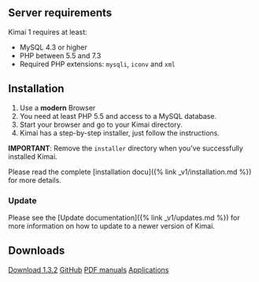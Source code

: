 
## Server requirements

Kimai 1 requires at least:

- MySQL 4.3 or higher
- PHP between 5.5 and 7.3
- Required PHP extensions: `mysqli`, `iconv` and `xml`

## Installation

1. Use a **modern** Browser
2. You need at least PHP 5.5 and access to a MySQL database.
3. Start your browser and go to your Kimai directory.
4. Kimai has a step-by-step installer, just follow the instructions.

**IMPORTANT**: Remove the `installer` directory when you’ve successfully installed Kimai.

Please read the complete [installation docu]({% link _v1/installation.md %}) for more details.

### Update

Please see the [Update documentation]({% link _v1/updates.md %}) for more information on how to update to a newer version of Kimai.

## Downloads

<a href="{{ site.kimai_v1_repo }}/releases/download/v1.3.2/kimai_1.3.2.zip" class="btn btn-secondary"><i class="fas fa-download"></i> Download 1.3.2</a>
<a href="{{ site.kimai_v1_repo }}" class="btn btn-secondary"><i class="fab fa-github"></i> GitHub</a>
<a href="https://github.com/kimai/manuals/" class="btn btn-secondary"><i class="fas fa-book"></i> PDF manuals</a>
<a href="{% link _v1/apps.md %}" class="btn btn-secondary"><i class="fas fa-cubes"></i> Applications</a>
